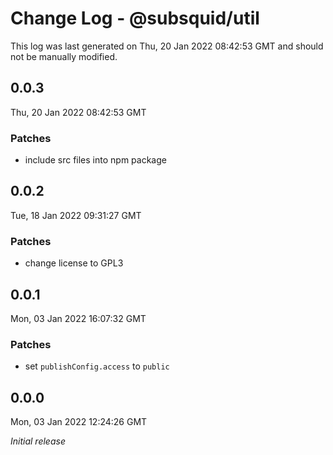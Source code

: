 # Change Log - @subsquid/util

This log was last generated on Thu, 20 Jan 2022 08:42:53 GMT and should not be manually modified.

## 0.0.3
Thu, 20 Jan 2022 08:42:53 GMT

### Patches

- include src files into npm package

## 0.0.2
Tue, 18 Jan 2022 09:31:27 GMT

### Patches

- change license to GPL3

## 0.0.1
Mon, 03 Jan 2022 16:07:32 GMT

### Patches

- set `publishConfig.access` to `public`

## 0.0.0
Mon, 03 Jan 2022 12:24:26 GMT

_Initial release_

